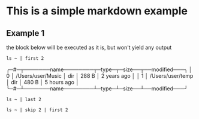 # This is a simple markdown example

## Example 1

the block below will be executed as it is, but won't yield any output

```nu p
ls ~ | first 2
```
╭─#─┬───────name────────┬─type─┬─size──┬──modified───╮
│ 0 │ /Users/user/Music │ dir  │ 288 B │ 2 years ago │
│ 1 │ /Users/user/temp  │ dir  │ 480 B │ 5 hours ago │
╰─#─┴───────name────────┴─type─┴─size──┴──modified───╯

```nu p
ls ~ | last 2
```

```nu p
ls ~ | skip 2 | first 2
```
